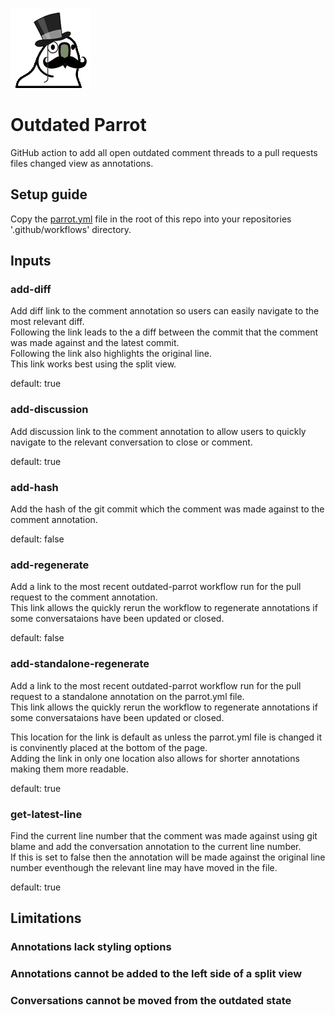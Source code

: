 ![](./images/gentlemanparrot.gif)

# Outdated Parrot

GitHub action to add all open outdated comment threads to a pull requests files changed view as annotations.  

## Setup guide

Copy the [parrot.yml](./parrot.yml) file in the root of this repo into your repositories '.github/workflows' directory.

## Inputs

### add-diff

Add diff link to the comment annotation so users can easily navigate to the most relevant diff.  
Following the link leads to the a diff between the commit that the comment was made against and the latest commit.  
Following the link also highlights the original line.  
This link works best using the split view.  

default: true

### add-discussion

Add discussion link to the comment annotation to allow users to quickly navigate to the relevant conversation to close or comment.  

default: true

### add-hash

Add the hash of the git commit which the comment was made against to the comment annotation.  

default: false

### add-regenerate

Add a link to the most recent outdated-parrot workflow run for the pull request to the comment annotation.  
This link allows the quickly rerun the workflow to regenerate annotations if some conversataions have been updated or closed.  

default: false

### add-standalone-regenerate

Add a link to the most recent outdated-parrot workflow run for the pull request to a standalone annotation on the parrot.yml file.  
This link allows the quickly rerun the workflow to regenerate annotations if some conversataions have been updated or closed.  

This location for the link is default as unless the parrot.yml file is changed it is convinently placed at the bottom of the page.  
Adding the link in only one location also allows for shorter annotations making them more readable.  

default: true

### get-latest-line

Find the current line number that the comment was made against using git blame and add the conversation annotation to the current line number.   
If this is set to false then the annotation will be made against the original line number eventhough the relevant line may have moved in the file.  

default: true

## Limitations

### Annotations lack styling options

### Annotations cannot be added to the left side of a split view

### Conversations cannot be moved from the outdated state

